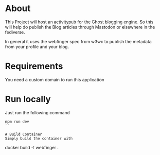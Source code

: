 # About
This Project will host an activitypub for the Ghost blogging engine. 
So this will help do publish the Blog articles through Mastodon or elsewhere in the fediverse.

In general it uses the webfinger spec from w3wc to publish the metadata from your profile and your blog. 


# Requirements
You need a custom domain to run this application


# Run locally 
Just run the following command
```
npm run dev
``

# Build Container
Simply build the container with
```
docker build -t webfinger .
```